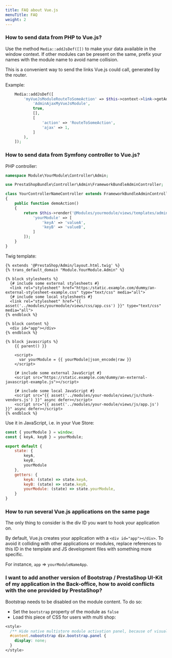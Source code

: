 ```yaml
---
title: FAQ about Vue.js
menuTitle: FAQ
weight: 2
---
```


### How to send data from PHP to Vue.js?

Use the method `Media::addJsDef([])` to make your data available in the window context.
If other modules can be present on the same, prefix your names with the module name to avoid name collision.

This is a convenient way to send the links Vue.js could call, generated by the router.

Example:

```php
    Media::addJsDef([
        'myVueJsModuleRouteToSomeAction' => $this->context->link->getAdminLink(
            'AdminAjaxMyVueJsModule',
            true,
            [],
            [
                'action' => 'RouteToSomeAction',
                'ajax' => 1,
            ]
        ),
    ]);
```

### How to send data from Symfony controller to Vue.js?

PHP controller:

```php
namespace Module\YourModule\Controller\Admin;

use PrestaShopBundle\Controller\Admin\FrameworkBundleAdminController;

class YourControllerNameController extends FrameworkBundleAdminController
{
    public function demoAction()
    {
        return $this->render('@Modules/yourmodule/views/templates/admin/demo.html.twig', [
            'yourModule' => [
                'keyA' => 'valueA',
                'keyB' => 'valueB',
            ]
        ]);
    }
}
```

Twig template:

```twig
{% extends '@PrestaShop/Admin/layout.html.twig' %}
{% trans_default_domain "Module.YourModule.Admin" %}

{% block stylesheets %}
  {# include some external stylesheets #}
  <link rel="stylesheet" href="https:/static.example.com/dummy/an-external-stylesheet-example.css" type="text/css" media="all">
  {# include some local stylesheets #}
  <link rel="stylesheet" href="{{ asset('../modules/yourmodule/views/css/app.css') }}" type="text/css" media="all">
{% endblock %}

{% block content %}
  <div id="app"></div>
{% endblock %}

{% block javascripts %}
    {{ parent() }}

    <script>
      var yourModule = {{ yourModule|json_encode|raw }}
    </script>

    {# include some external JavaScript #}
    <script src="https://static.example.com/dummy/an-external-javascript-example.js"></script>
    
    {# include some local JavaScript #}
    <script src="{{ asset('../modules/your-module/views/js/chunk-vendors.js') }}" async defer></script>
    <script src="{{ asset('../modules/your-module/views/js/app.js') }}" async defer></script>
{% endblock %}
```

Use it in JavaScript, i.e. in your Vue Store:

```js
const { yourModule } = window;
const { keyA, keyB } = yourModule;

export default {
    state: {
        keyA,
        keyB,
        yourModule
    },
    getters: {
        keyA: (state) => state.keyA,
        keyB: (state) => state.keyB,
        yourModule: (state) => state.yourModule,
    }
}
```

### How to run several Vue.js applications on the same page

The only thing to consider is the div ID you want to hook your application on.

By default, Vue.js creates your application with a `<div id="app"></div>`. To avoid it colliding with other applications or modules, replace references to this ID in the template and JS development files with something more specific.

For instance, `app` => `yourModuleNameApp`.

### I want to add another version of Bootstrap / PrestaShop UI-Kit of my application in the Back-office, how to avoid conflicts with the one provided by PrestaShop?

Bootstrap needs to be disabled on the module content. To do so:

* Set the `bootstrap` property of the module as `false`
* Load this piece of CSS for users with multi shop:

```css
<style>
  /** Hide native multistore module activation panel, because of visual regressions on non-bootstrap content */
  #content.nobootstrap div.bootstrap.panel {
    display: none;
  }
</style>
```
